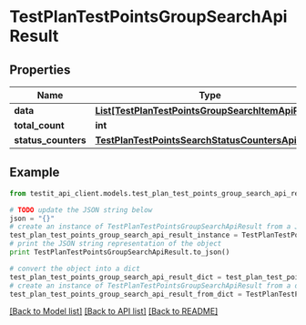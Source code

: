 # TestPlanTestPointsGroupSearchApiResult


## Properties
Name | Type | Description | Notes
------------ | ------------- | ------------- | -------------
**data** | [**List[TestPlanTestPointsGroupSearchItemApiResult]**](TestPlanTestPointsGroupSearchItemApiResult.md) |  | 
**total_count** | **int** |  | 
**status_counters** | [**TestPlanTestPointsSearchStatusCountersApiResult**](TestPlanTestPointsSearchStatusCountersApiResult.md) |  | 

## Example

```python
from testit_api_client.models.test_plan_test_points_group_search_api_result import TestPlanTestPointsGroupSearchApiResult

# TODO update the JSON string below
json = "{}"
# create an instance of TestPlanTestPointsGroupSearchApiResult from a JSON string
test_plan_test_points_group_search_api_result_instance = TestPlanTestPointsGroupSearchApiResult.from_json(json)
# print the JSON string representation of the object
print TestPlanTestPointsGroupSearchApiResult.to_json()

# convert the object into a dict
test_plan_test_points_group_search_api_result_dict = test_plan_test_points_group_search_api_result_instance.to_dict()
# create an instance of TestPlanTestPointsGroupSearchApiResult from a dict
test_plan_test_points_group_search_api_result_from_dict = TestPlanTestPointsGroupSearchApiResult.from_dict(test_plan_test_points_group_search_api_result_dict)
```
[[Back to Model list]](../README.md#documentation-for-models) [[Back to API list]](../README.md#documentation-for-api-endpoints) [[Back to README]](../README.md)


